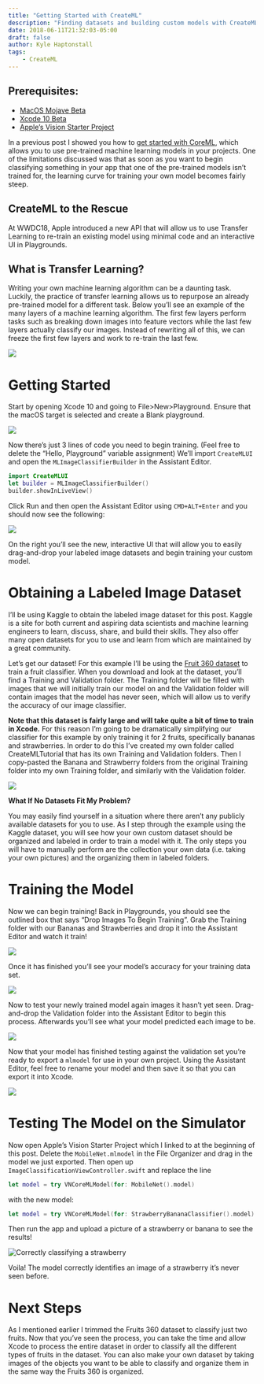 ```yaml
---
title: "Getting Started with CreateML"
description: "Finding datasets and building custom models with CreateMLUI"
date: 2018-06-11T21:32:03-05:00
draft: false
author: Kyle Haptonstall
tags:
    - CreateML
---
```


Prerequisites:
--------------

*   [MacOS Mojave Beta](https://developer.apple.com/download/)
*   [Xcode 10 Beta](https://developer.apple.com/download/)
*   [Apple’s Vision Starter Project](https://developer.apple.com/documentation/vision/classifying_images_with_vision_and_core_ml)

In a previous post I showed you how to [get started with CoreML](https://kylehaptonstall.com/posts/getting-started-with-coreml/), which allows you to use pre-trained machine learning models in your projects. One of the limitations discussed was that as soon as you want to begin classifying something in your app that one of the pre-trained models isn’t trained for, the learning curve for training your own model becomes fairly steep.

**CreateML to the Rescue**
--------------------------

At WWDC18, Apple introduced a new API that will allow us to use Transfer Learning to re-train an existing model using minimal code and an interactive UI in Playgrounds.

**What is Transfer Learning?**
------------------------------

Writing your own machine learning algorithm can be a daunting task. Luckily, the practice of transfer learning allows us to repurpose an already pre-trained model for a different task. Below you’ll see an example of the many layers of a machine learning algorithm. The first few layers perform tasks such as breaking down images into feature vectors while the last few layers actually classify our images. Instead of rewriting all of this, we can freeze the first few layers and work to re-train the last few.

![](https://miro.medium.com/v2/resize:fit:1266/format:webp/1*ioX3W7JRWrusC9917t9YFg.jpeg)

**Getting Started**
===================

Start by opening Xcode 10 and going to File>New>Playground. Ensure that the macOS target is selected and create a Blank playground.

![](https://miro.medium.com/v2/resize:fit:1400/format:webp/1*90gsPxgwPjNdTQ2YaaM6cg.png)

Now there’s just 3 lines of code you need to begin training. (Feel free to delete the “Hello, Playground” variable assignment) We’ll import `CreateMLUI` and open the `MLImageClassifierBuilder` in the Assistant Editor.

```swift
import CreateMLUI
let builder = MLImageClassifierBuilder()
builder.showInLiveView()
```

Click Run and then open the Assistant Editor using `CMD+ALT+Enter` and you should now see the following:

![](https://miro.medium.com/v2/resize:fit:1400/format:webp/1*o4Qhtds7odKbLYbv-qbLsQ.png)

On the right you’ll see the new, interactive UI that will allow you to easily drag-and-drop your labeled image datasets and begin training your custom model.

**Obtaining a Labeled Image Dataset**
=====================================

I’ll be using Kaggle to obtain the labeled image dataset for this post. Kaggle is a site for both current and aspiring data scientists and machine learning engineers to learn, discuss, share, and build their skills. They also offer many open datasets for you to use and learn from which are maintained by a great community.

Let’s get our dataset! For this example I’ll be using the [Fruit 360 dataset](http://www.kaggle.com/moltean/fruits) to train a fruit classifier. When you download and look at the dataset, you’ll find a Training and Validation folder. The Training folder will be filled with images that we will initially train our model on and the Validation folder will contain images that the model has never seen, which will allow us to verify the accuracy of our image classifier.

**Note that this dataset is fairly large and will take quite a bit of time to train in Xcode.** For this reason I’m going to be dramatically simplifying our classifier for this example by only training it for 2 fruits, specifically bananas and strawberries. In order to do this I’ve created my own folder called CreateMLTutorial that has its own Training and Validation folders. Then I copy-pasted the Banana and Strawberry folders from the original Training folder into my own Training folder, and similarly with the Validation folder.

![](https://miro.medium.com/v2/resize:fit:1400/format:webp/1*WjdQ01jVfy-B1H-dPkvUNw.png)

**What If No Datasets Fit My Problem?**

You may easily find yourself in a situation where there aren’t any publicly available datasets for you to use. As I step through the example using the Kaggle dataset, you will see how your own custom dataset should be organized and labeled in order to train a model with it. The only steps you will have to manually perform are the collection your own data (i.e. taking your own pictures) and the organizing them in labeled folders.

**Training the Model**
======================

Now we can begin training! Back in Playgrounds, you should see the outlined box that says “Drop Images To Begin Training”. Grab the Training folder with our Bananas and Strawberries and drop it into the Assistant Editor and watch it train!

![](https://miro.medium.com/v2/resize:fit:1400/format:webp/1*pMNvGlDofvMhqV6UwluyXQ.png)

Once it has finished you’ll see your model’s accuracy for your training data set.

![](https://miro.medium.com/v2/resize:fit:1304/format:webp/1*UISSBhbCEVB6HQhjKP1xCg.png)

Now to test your newly trained model again images it hasn’t yet seen. Drag-and-drop the Validation folder into the Assistant Editor to begin this process. Afterwards you’ll see what your model predicted each image to be.

![](https://miro.medium.com/v2/resize:fit:916/format:webp/1*4tbimM98eCjUFoUIcRN3qA.png)

Now that your model has finished testing against the validation set you’re ready to export a `mlmodel` for use in your own project. Using the Assistant Editor, feel free to rename your model and then save it so that you can export it into Xcode.

![](https://miro.medium.com/v2/resize:fit:1336/format:webp/1*nI57VqMQAUH0xtKy31aPgw.png)

Testing The Model on the Simulator
======================================

Now open Apple’s Vision Starter Project which I linked to at the beginning of this post. Delete the `MobileNet.mlmodel` in the File Organizer and drag in the model we just exported. Then open up `ImageClassificationViewController.swift` and replace the line

```swift
let model = try VNCoreMLModel(for: MobileNet().model)
```

with the new model:

```swift
let model = try VNCoreMLModel(for: StrawberryBananaClassifier().model)
```

Then run the app and upload a picture of a strawberry or banana to see the results!

![Correctly classifying a strawberry](https://miro.medium.com/v2/resize:fit:462/format:webp/1*wD0BWtvuya3EH64ELAjO9w.png)

Voila! The model correctly identifies an image of a strawberry it’s never seen before.

Next Steps
==========

As I mentioned earlier I trimmed the Fruits 360 dataset to classify just two fruits. Now that you’ve seen the process, you can take the time and allow Xcode to process the entire dataset in order to classify all the different types of fruits in the dataset. You can also make your own dataset by taking images of the objects you want to be able to classify and organize them in the same way the Fruits 360 is organized.